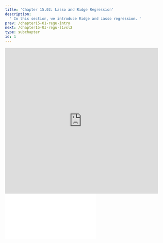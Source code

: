 ```yaml
---
title: 'Chapter 15.02: Lasso and Ridge Regression'
description:
  ' In this section, we introduce Ridge and Lasso regression. '
prev: /chapter15-01-regu-intro
next: /chapter15-03-regu-l1vsl2
type: subchapter
id: 1
---
```



<!-- Hier jetzt die neuen Links einpflegen -->


<exercise id="1" title="Video Lecture">
<iframe width="100%" height="480" src="https://www.youtube.com/embed/yeN-xRfheYU" frameborder="0" allow="accelerometer; autoplay; encrypted-media; gyroscope; picture-in-picture" allowfullscreen></iframe>
</exercise>

<exercise id="2" title="Slides">
<object data="pdfs/15/slides-regu-l1l2.pdf" type="application/pdf" style="width:100%;height:480px">
    <embed src="pdfs/15/slides-regu-l1l2.pdf" type="application/pdf" />
</object>
</exercise>


